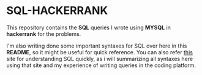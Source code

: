 # SQL-HACKERRANK
This repository contains the **SQL** queries I wrote using **MYSQL** in  **hackerrank** for the problems.

I'm also writing done some important syntaxes for SQL over here in this **README**, so it might be useful for quick reference.
You can also refer [this](https://www.w3schools.com/sql) site for understanding SQL quickly, as i will summarizing all syntaxes here using that site and my experience of writing queries in the coding platform.


